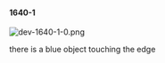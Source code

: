#### 1640-1
![dev-1640-1-0.png](https://github.com/lil-lab/nlvr/raw/master/nlvr/dev/images/4/dev-1640-1-0.png "dev-1640-1-0.png")

there is a blue object touching the edge